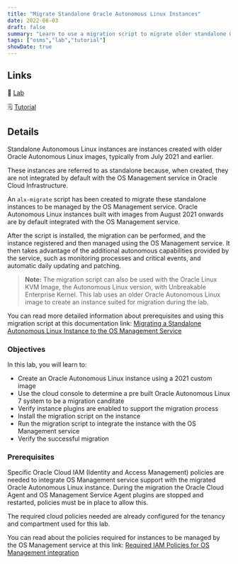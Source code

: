 ```yaml
---
title: "Migrate Standalone Oracle Autonomous Linux Instances"
date: 2022-08-03
draft: false
summary: "Learn to use a migration script to migrate older standalone Oracle Autonomous Linux instances to integrate with and be managed by the OS Management service in Oracle CLoud Infrastructure."
tags: ["osms","lab","tutorial"]
showDate: true
---
```


## Links

:crescent_moon: [Lab](https://luna.oracle.com/lab/8848ec22-81cd-46d5-aeab-dd2dae36118b)

:spiral_notepad: [Tutorial](https://docs.oracle.com/en/learn/alx-linux-migrate)

## Details

Standalone Autonomous Linux instances are instances created with older Oracle Autonomous Linux images, typically from July 2021 and earlier.

These instances are referred to as standalone because, when created, they are not integrated by default with the OS Management service in Oracle Cloud Infrastructure.

An `alx-migrate` script has been created to migrate these standalone instances to be managed by the OS Management service. Oracle Autonomous Linux instances built with images from August 2021 onwards are by default integrated with the OS Management service.

After the script is installed, the migration can be performed, and the instance registered and then managed using the OS Management service. It then takes advantage of the additional autonomous capabilities provided by the service, such as monitoring processes and critical events, and automatic daily updating and patching.

> **Note:** The migration script can also be used with the Oracle Linux KVM Image, the Autonomous Linux version, with Unbreakable Enterprise Kernel. This lab uses an older Oracle Autonomous Linux image to create an instance suited for migration during the lab.

You can read more detailed information about prerequisites and using this migration script at this documentation link: [Migrating a Standalone Autonomous Linux Instance to the OS Management Service](https://docs.oracle.com/en-us/iaas/os-management/osms/alx-migrate.htm)

### Objectives

In this lab, you will learn to:

   - Create an Oracle Autonomous Linux instance using a 2021 custom image
   - Use the cloud console to determine a pre built Oracle Autonomous Linux 7 system to be a migration canditate
   - Verify instance plugins are enabled to support the migration process
   - Install the migration script on the instance
   - Run the migration script to integrate the instance with the OS Management service
   - Verify the successful migration


### Prerequisites

Specific Oracle Cloud IAM (Identity and Access Management) policies are needed to integrate OS Management service support with the migrated Oracle Autonomous Linux instance. During the migration the Oracle Cloud Agent and OS Management Service Agent plugins are stopped and restarted, policies must be in place to allow this.

The required cloud policies needed are already configured for the tenancy and compartment used for this lab.

You can read about the policies required for instances to be managed by the OS Management service at this link: [Required IAM Policies for OS Management integration](https://docs.oracle.com/en-us/iaas/os-management/osms/alx-getstarted.htm#alx-create-policies)



